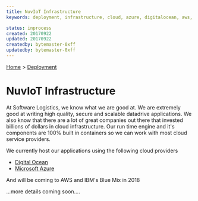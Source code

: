 ```yaml
---
title: NuvIoT Infrastructure
keywords: deployment, infrastructure, cloud, azure, digitalocean, aws, bluemix, watson, containers

status: inprocess
created: 20170922
updated: 20170922
createdby: bytemaster-0xff
updatedby: bytemaster-0xff
---
```

[Home](../Index.md) > [Deployment](Index.md)

# NuvIoT Infrastructure

At Software Logistics, we know what we are good at.  We are extremely good at writing high quality, secure and scalable datadrive 
applications.  We also know that there are a lot of great companies out there that invested billions of dollars in 
cloud infrastructure.  Our run time engine and it's components are 100% built in containers so we can work with 
most cloud service providers.

We currently host our applications using the following cloud providers  
* [Digital Ocean](https://www.DigitalOcean.com)  
* [Microsoft Azure](https://www.WindowsAzure.com) 

And will be coming to AWS and IBM's Blue Mix in 2018

...more details coming soon....
